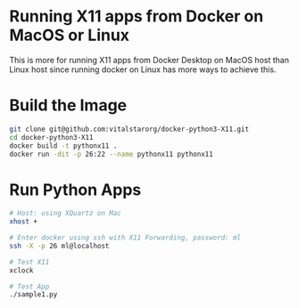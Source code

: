 # Running X11 apps from Docker on MacOS or Linux
This is more for running X11 apps from Docker Desktop on MacOS host than Linux host since running docker on Linux has more ways to achieve this.

# Build the Image
```bash
git clone git@github.com:vitalstarorg/docker-python3-X11.git
cd docker-python3-X11
docker build -t pythonx11 .
docker run -dit -p 26:22 --name pythonx11 pythonx11
```

# Run Python Apps
```bash
# Host: using XQuartz on Mac
xhost +

# Enter docker using ssh with X11 Forwarding, password: ml
ssh -X -p 26 ml@localhost

# Test X11
xclock

# Test App
./sample1.py
```
